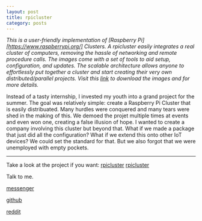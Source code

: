 ```yaml
---
layout: post
title: rpicluster
category: posts
---
```

*This is a user-friendly implementation of [Raspberry Pi][https://www.raspberrypi.org/] Clusters. A rpicluster easily integrates a real cluster of computers, removing the hassle of networking and remote procedure calls. The images come with a set of tools to aid setup, configuration, and updates. The scalable architecture allows anyone to effortlessly put together a cluster and start creating their very own distributed/parallel projects. Visit this [link](www.rpicluster.com) to download the images and for more details.*

Instead of a tasty internship, I invested my youth into a grand project for the summer. The goal was relatively simple: create a Raspberry Pi Cluster that is easily distribuated. Many hurdles were conquered and many tears were shed in the making of this. We demoed the projet multiple times at events and even won one, creating a false illusion of hope. I wanted to create a company involving this cluster but beyond that. What if we made a package that just did all the configuration? What if we extend this onto other IoT devices? We could set the standard for that. But we also forgot that we were unemployed with empty pockets.

---

Take a look at the project if you want:
[rpicluster] [rpicluster]

Talk to me.

[messenger][facebook]

[github][dqd]

[reddit][reddit]

[facebook]: https://www.m.me/dqdang1
[dqd]: http://github.com/dqdang
[reddit]: https://www.reddit.com/user/outsidefarmland/
[rpicluster]: https://github.com/rpicluster/rpicluster-stretch

